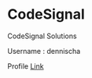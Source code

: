 # CodeSignal

CodeSignal Solutions 

Username : dennischa

Profile [Link](https://app.codesignal.com/profile/dennischa)
